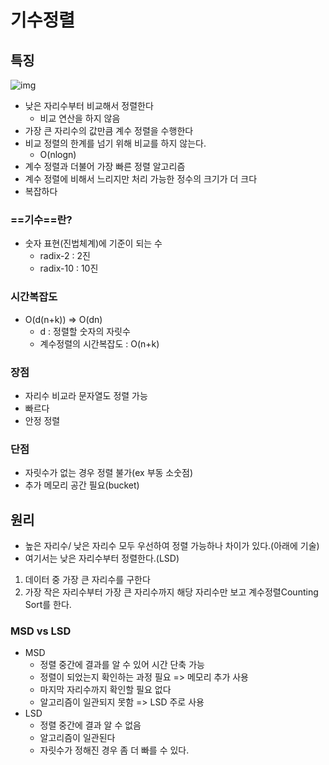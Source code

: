 # 기수정렬

## 특징

![img](https://blog.kakaocdn.net/dn/DWH0S/btqFOYnIbCu/Q7HOAOzzvlD4xW279LqTLK/img.gif)

- 낮은 자리수부터 비교해서 정렬한다
  - 비교 연산을 하지 않음
- 가장 큰 자리수의 값만큼 계수 정렬을 수행한다
- 비교 정렬의 한계를 넘기 위해 비교를 하지 않는다.
  - O(nlogn)
- 계수 정렬과 더불어 가장 빠른 정렬 알고리즘
- 계수 정렬에 비해서 느리지만 처리 가능한 정수의 크기가 더 크다
- 복잡하다

 



### ==기수==란?

- 숫자 표현(진법체계)에 기준이 되는 수
  - radix-2 : 2진
  - radix-10 : 10진



### 시간복잡도

- O(d(n+k)) => O(dn)
  - d : 정렬할 숫자의 자릿수
  - 계수정렬의 시간복잡도 : O(n+k)



### 장점

- 자리수 비교라 문자열도 정렬 가능
- 빠르다
- 안정 정렬



### 단점

- 자릿수가 없는 경우 정렬 불가(ex 부동 소숫점)
- 추가 메모리 공간 필요(bucket)



## 원리

- 높은 자리수/ 낮은 자리수 모두 우선하여 정렬 가능하나 차이가 있다.(아래에 기술)
- 여기서는 낮은 자리수부터 정렬한다.(LSD)



1. 데이터 중 가장 큰 자리수를 구한다
2. 가장 작은 자리수부터 가장 큰 자리수까지 해당 자리수만 보고 계수정렬Counting Sort를 한다.



### MSD vs LSD

- MSD
  - 정렬 중간에 결과를 알 수 있어 시간 단축 가능
  - 정렬이 되었는지 확인하는 과정 필요 => 메모리 추가 사용
  - 마지막 자리수까지 확인할 필요 없다
  - 알고리즘이 일관되지 못함 => LSD 주로 사용
- LSD
  - 정렬 중간에 결과 알 수 없음
  - 알고리즘이 일관된다
  - 자릿수가 정해진 경우 좀 더 빠를 수 있다.

